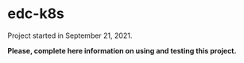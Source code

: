 # edc-k8s

Project started in September 21, 2021.

**Please, complete here information on using and testing this project.**